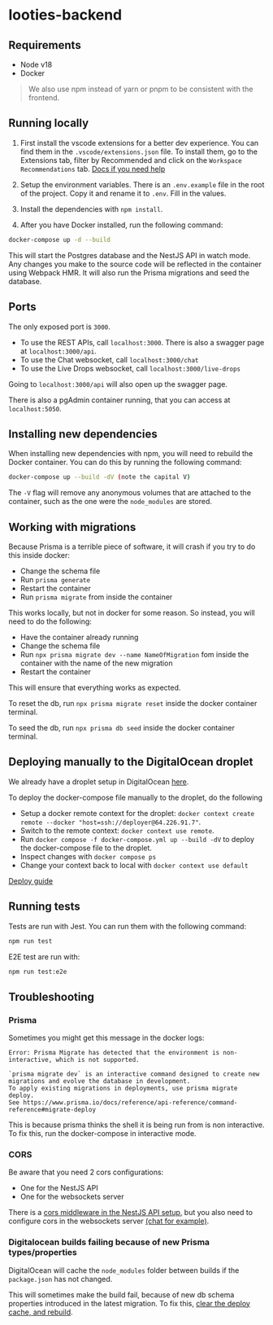 # looties-backend

## Requirements

- Node v18
- Docker

> We also use npm instead of yarn or pnpm to be consistent with the frontend.

## Running locally

1. First install the vscode extensions for a better dev experience. You can find them in the `.vscode/extensions.json` file. To install them, go to the Extensions tab, filter by Recommended and click on the `Workspace Recommendations` tab. [Docs if you need help](https://code.visualstudio.com/docs/editor/extension-marketplace#_extensions-view-filter-and-commands)

2. Setup the environment variables. There is an `.env.example` file in the root of the project. Copy it and rename it to `.env`. Fill in the values.

3. Install the dependencies with `npm install`.

4. After you have Docker installed, run the following command:

```bash
docker-compose up -d --build
```

This will start the Postgres database and the NestJS API in watch mode. Any changes you make to the source code will be reflected in the container using Webpack HMR. It will also run the Prisma migrations and seed the database.

## Ports

The only exposed port is `3000`.

 - To use the REST APIs, call `localhost:3000`. There is also a swagger page at `localhost:3000/api`.
 - To use the Chat websocket, call `localhost:3000/chat`
 - To use the Live Drops websocket, call `localhost:3000/live-drops`

Going to `localhost:3000/api` will also open up the swagger page.

There is also a pgAdmin container running, that you can access at `localhost:5050`.

## Installing new dependencies

When installing new dependencies with npm, you will need to rebuild the Docker container. You can do this by running the following command:

```bash
docker-compose up --build -dV (note the capital V)
```

The `-V` flag will remove any anonymous volumes that are attached to the container, such as the one were the `node_modules` are stored.

## Working with migrations

Because Prisma is a terrible piece of software, it will crash if you try to do this inside docker:

  - Change the schema file
  - Run `prisma generate`
  - Restart the container
  - Run `prisma migrate` from inside the container

This works locally, but not in docker for some reason. So instead, you will need to do the following:

  - Have the container already running
  - Change the schema file
  - Run `npx prisma migrate dev --name NameOfMigration` fom inside the container with the name of the new migration
  - Restart the container

This will ensure that everything works as expected.

To reset the db, run `npx prisma migrate reset` inside the docker container terminal.

To seed the db, run `npx prisma db seed` inside the docker container terminal.

## Deploying manually to the DigitalOcean droplet

We already have a droplet setup in DigitalOcean [here](https://cloud.digitalocean.com/droplets/358593516/graphs?i=6686cd&period=hour).

To deploy the docker-compose file manually to the droplet, do the following

- Setup a docker remote context for the droplet: `docker context create remote --docker "host=ssh://deployer@64.226.91.7"`.
- Switch to the remote context: `docker context use remote`.
- Run `docker compose -f docker-compose.yml up --build -dV` to deploy the docker-compose file to the droplet.
- Inspect changes with `docker compose ps`
- Change your context back to local with `docker context use default`

[Deploy guide](https://danielwachtel.com/devops/deploying-multiple-dockerized-apps-digitalocean-docker-compose-contexts)

## Running tests

Tests are run with Jest. You can run them with the following command:

```bash
npm run test
```

E2E test are run with:

```bash
npm run test:e2e
```

## Troubleshooting

### Prisma

Sometimes you might get this message in the docker logs:

```
Error: Prisma Migrate has detected that the environment is non-interactive, which is not supported.

`prisma migrate dev` is an interactive command designed to create new migrations and evolve the database in development.
To apply existing migrations in deployments, use prisma migrate deploy.
See https://www.prisma.io/docs/reference/api-reference/command-reference#migrate-deploy
```

This is because prisma thinks the shell it is being run from is non interactive. To fix this, run the docker-compose in interactive mode.

### CORS

Be aware that you need 2 cors configurations:

- One for the NestJS API
- One for the websockets server

There is a [cors middleware in the NestJS API setup](./src/main.ts), but you also need to configure cors in the websockets server [(chat for example)](./src/chat/chat.gateway.ts).

### Digitalocean builds failing because of new Prisma types/properties

DigitalOcean will cache the `node_modules` folder between builds if the `package.json` has not changed.

This will sometimes make the build fail, because of new db schema properties introduced in the latest migration. To fix this, [clear the deploy cache, and rebuild](https://docs.digitalocean.com/products/app-platform/reference/buildpacks/nodejs/#clearing-the-cache).